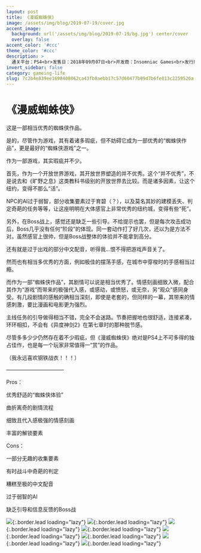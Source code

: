 ```yaml
---
layout: post
title: 《漫威蜘蛛侠》
image: /assets/img/blog/2019-07-19/cover.jpg
accent_image: 
  background: url('/assets/img/blog/2019-07-19/bg.jpg') center/cover
  overlay: false
accent_color: '#ccc'
theme_color: '#ccc'
description: >
  通关平台：PS4<br>发售日：2018年09月07日<br>开发商：Insomniac Games<br>发行商：SIE<br>个人评分：89
invert_sidebar: false
category: gameing-life
slug: 7c2b4e839ee1698408862ca43fb0aebb17c57d60477b09d7b6fe013c2259526a
---
```


# 《漫威蜘蛛侠》

这是一部相当优秀的蜘蛛侠作品。

是的，尽管作为游戏，其有着诸多瑕疵，但不妨碍它成为一部优秀的“蜘蛛侠作品”，更是最好的“蜘蛛侠游戏”之一。

作为一部游戏，其实瑕疵并不少。

首先，作为一个开放世界游戏，其开放世界塑造的并不优秀。这个“并不优秀”，不是说去和《旷野之息》这类教科书级别的开放世界去比较。而是诸多因素，让这个纽约，变得不那么“活”。

NPC的AI过于弱智，部分收集要素过于育碧（？），以及莫名其妙的建模丢失、判定奇葩的任务等等，让这座明明在大体感官上非常优秀的纽约城，变得有些“死”。

另外，在Boss战上，感觉还是缺乏一些引导。不给提示也罢，但是每次攻击成功后，Boss几乎没有任何“阶段”的体现。同一套动作打了好几次，还以为是方法不对。虽然感官上很帅，但是Boss战整体的体验并不能拿到高分。

还有就是过于出戏的部分中文配音，听得我…恨不得把游戏声音关了。

然而也有相当多优秀的方面，例如极佳的摆荡手感，在城市中穿梭时的手感相当过瘾。

而作为一部“蜘蛛侠作品”，其剧情可以说是相当优秀了。情感刻画细致入微，配合其作为“游戏”而带来的极强代入感，或感动，或愤怒，或无奈，另“观众”感同身受。有几段剧情的感触的确相当深刻，即使是老套的，但同样的一幕，其带来的情感刺激，要比漫画和电影更为强烈。

主线任务的引导做得相当不错，完全不会迷路。节奏把握地也很舒适，连接紧凑，环环相扣，不会有《异度神剑2》在第七章时的那种脱节感。

尽管多多少少仍然存在着不少瑕疵，但《漫威蜘蛛侠》绝对是PS4上不可多得的独占佳作，也是每一个玩家非常值得一“赏”的作品。

（我永远喜欢钢铁战衣！！！）

———————————

Pros：

优秀舒适的“蜘蛛侠体验”

曲折离奇的剧情流程

细致且代入感极强的情感刻画

丰富的解锁要素

Cons：

一部分无趣的收集要素

有时战斗中奇葩的判定

糟糕至极的中文配音

过于弱智的AI

缺乏引导和信息反馈的Boss战

![](/assets/img/blog/2019-07-19/1.jpg){:.border.lead loading="lazy"}
![](/assets/img/blog/2019-07-19/2.jpg){:.border.lead loading="lazy"}
![](/assets/img/blog/2019-07-19/3.jpg){:.border.lead loading="lazy"}
![](/assets/img/blog/2019-07-19/4.jpg){:.border.lead loading="lazy"}
![](/assets/img/blog/2019-07-19/5.jpg){:.border.lead loading="lazy"}
![](/assets/img/blog/2019-07-19/6.jpg){:.border.lead loading="lazy"}
![](/assets/img/blog/2019-07-19/7.jpg){:.border.lead loading="lazy"}
![](/assets/img/blog/2019-07-19/8.jpg){:.border.lead loading="lazy"}

